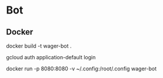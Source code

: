 # Bot 


## Docker 

docker build -t wager-bot .

gcloud auth application-default login

docker run -p 8080:8080 -v ~/.config:/root/.config wager-bot

